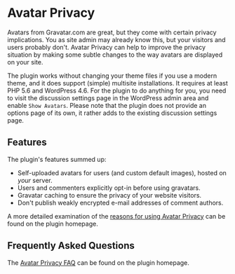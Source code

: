 # Avatar Privacy

Avatars from Gravatar.com are great, but they come with certain privacy implications. You as site admin may already know this, but your visitors and users probably don't. Avatar Privacy can help to improve the privacy situation by making some subtle changes to the way avatars are displayed on your site.

The plugin works without changing your theme files if you use a modern theme, and it does support (simple) multisite installations. It requires at least PHP 5.6 and WordPress 4.6. For the plugin to do anything for you, you need to visit the discussion settings page in the WordPress admin area and enable `Show Avatars`. Please note that the plugin does not provide an options page of its own, it rather adds to the existing discussion settings page.


## Features

The plugin's features summed up:

*   Self-uploaded avatars for users (and custom default images), hosted on _your_ server.
*   Users and commenters explicitly opt-in before using gravatars.
*   Gravatar caching to ensure the privacy of your website visitors.
*   Don't publish weakly encrypted e-mail addresses of comment authors.

A more detailed examination of the [reasons for using Avatar Privacy](https://code.mundschenk.at/avatar-privacy/reasons/) can be found on the plugin homepage.


## Frequently Asked Questions

The [Avatar Privacy FAQ](https://code.mundschenk.at/avatar-privacy/frequently-asked-questions/) can be found on the plugin homepage.
